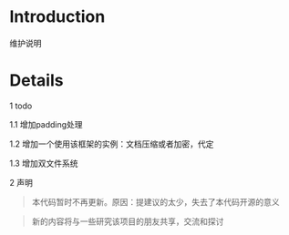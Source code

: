 # Introduction #

维护说明


# Details #

1 todo

1.1 增加padding处理

1.2 增加一个使用该框架的实例：文档压缩或者加密，代定

1.3 增加双文件系统

2 声明

> 本代码暂时不再更新。原因：提建议的太少，失去了本代码开源的意义

> 新的内容将与一些研究该项目的朋友共享，交流和探讨